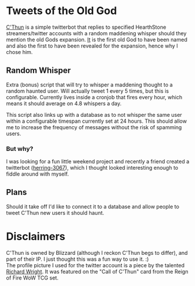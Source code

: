 # Tweets of the Old God

[C'Thun](https://twitter.com/I_Am_CThun) is a simple twitterbot that replies to specified HearthStone streamers/twitter accounts with a random maddening whisper should they mention the old Gods expansion. [It](http://wowwiki.wikia.com/wiki/C'Thun) is the first old God to have been named and also the first to have been revealed for the expansion, hence why I chose him.

## Random Whisper

Extra (bonus) script that will try to whisper a maddening thought to a random haunted user. Will actually tweet 1 every 5 times, but this is configurable. Currently lives inside a cronjob that fires every hour, which means it should average on 4.8 whispers a day.  

This script also links up with a database as to not whisper the same user within a configurable timespan currently set at 24 hours. This should allow me to increase the frequency of messages without the risk of spamming users.

### But why?

I was looking for a fun little weekend project and recently a friend created a twitterbot ([herring-3067](https://github.com/yoshuawuyts/herring-3067)), which I thought looked interesting enough to fiddle around with myself.

## Plans

Should it take off I'd like to connect it to a database and allow people to tweet C'Thun new users it should haunt.

# Disclaimers

C'Thun is owned by Blizzard (although I reckon C'Thun begs to differ), and part of their IP. I just thought this was a fun way to use it. :)  
The profile picture I used for the twitter account is a piece by the talented [Richard Wright](https://www.facebook.com/richard.wright.9480111). It was featured on the "Call of C'Thun" card from the Reign of Fire WoW TCG set.
